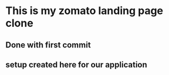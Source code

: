 # This is my zomato landing page clone
## Done with first commit
## setup created here for our application
